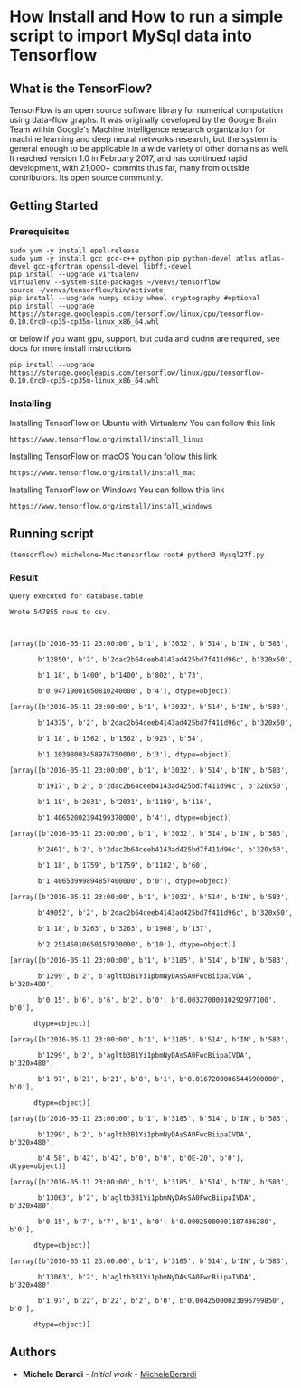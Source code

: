 # How Install and How to run a simple script to import MySql data into Tensorflow

## What is the TensorFlow?

TensorFlow is an open source software library for numerical computation using data-flow graphs. It was originally developed by the Google Brain Team within Google's Machine Intelligence research organization for machine learning and deep neural networks research, but the system is general enough to be applicable in a wide variety of other domains as well. It reached version 1.0 in February 2017, and has continued rapid development, with 21,000+ commits thus far, many from outside contributors. Its open source community.

## Getting Started


### Prerequisites

```
sudo yum -y install epel-release
sudo yum -y install gcc gcc-c++ python-pip python-devel atlas atlas-devel gcc-gfortran openssl-devel libffi-devel
pip install --upgrade virtualenv
virtualenv --system-site-packages ~/venvs/tensorflow
source ~/venvs/tensorflow/bin/activate
pip install --upgrade numpy scipy wheel cryptography #optional
pip install --upgrade https://storage.googleapis.com/tensorflow/linux/cpu/tensorflow-0.10.0rc0-cp35-cp35m-linux_x86_64.whl
 ```
or below if you want gpu, support, but cuda and cudnn are required, see docs for more install instructions
 ```
 pip install --upgrade https://storage.googleapis.com/tensorflow/linux/gpu/tensorflow-0.10.0rc0-cp35-cp35m-linux_x86_64.whl
```


### Installing

Installing TensorFlow on Ubuntu with Virtualenv
You can follow this link 
```
https://www.tensorflow.org/install/install_linux
```
Installing TensorFlow on macOS
You can follow this link 
```
https://www.tensorflow.org/install/install_mac
```
Installing TensorFlow on Windows
You can follow this link 
```
https://www.tensorflow.org/install/install_windows
```
## Running script
```
(tensorflow) michelone-Mac:tensorflow root# python3 Mysql2Tf.py 
```
### Result

```
Query executed for database.table

Wrote 547855 rows to csv.



[array([b'2016-05-11 23:00:00', b'1', b'3032', b'514', b'IN', b'583',

       b'12850', b'2', b'2dac2b64ceeb4143ad425bd7f411d96c', b'320x50',

       b'1.18', b'1400', b'1400', b'802', b'73',

       b'0.94719001650810240000', b'4'], dtype=object)]

[array([b'2016-05-11 23:00:00', b'1', b'3032', b'514', b'IN', b'583',

       b'14375', b'2', b'2dac2b64ceeb4143ad425bd7f411d96c', b'320x50',

       b'1.18', b'1562', b'1562', b'925', b'54',

       b'1.10398003458976750000', b'3'], dtype=object)]

[array([b'2016-05-11 23:00:00', b'1', b'3032', b'514', b'IN', b'583',

       b'1917', b'2', b'2dac2b64ceeb4143ad425bd7f411d96c', b'320x50',

       b'1.18', b'2031', b'2031', b'1189', b'116',

       b'1.40652002394199370000', b'4'], dtype=object)]

[array([b'2016-05-11 23:00:00', b'1', b'3032', b'514', b'IN', b'583',

       b'2461', b'2', b'2dac2b64ceeb4143ad425bd7f411d96c', b'320x50',

       b'1.18', b'1759', b'1759', b'1182', b'60',

       b'1.40653999894857400000', b'0'], dtype=object)]

[array([b'2016-05-11 23:00:00', b'1', b'3032', b'514', b'IN', b'583',

       b'49052', b'2', b'2dac2b64ceeb4143ad425bd7f411d96c', b'320x50',

       b'1.18', b'3263', b'3263', b'1908', b'137',

       b'2.25145010650157930000', b'10'], dtype=object)]

[array([b'2016-05-11 23:00:00', b'1', b'3185', b'514', b'IN', b'583',

       b'1299', b'2', b'agltb3B1Yi1pbmNyDAsSA0FwcBiipaIVDA', b'320x480',

       b'0.15', b'6', b'6', b'2', b'0', b'0.00327000010292977100', b'0'],

      dtype=object)]

[array([b'2016-05-11 23:00:00', b'1', b'3185', b'514', b'IN', b'583',

       b'1299', b'2', b'agltb3B1Yi1pbmNyDAsSA0FwcBiipaIVDA', b'320x480',

       b'1.97', b'21', b'21', b'8', b'1', b'0.01672000065445900000', b'0'],

      dtype=object)]

[array([b'2016-05-11 23:00:00', b'1', b'3185', b'514', b'IN', b'583',

       b'1299', b'2', b'agltb3B1Yi1pbmNyDAsSA0FwcBiipaIVDA', b'320x480',

       b'4.58', b'42', b'42', b'0', b'0', b'0E-20', b'0'], dtype=object)]

[array([b'2016-05-11 23:00:00', b'1', b'3185', b'514', b'IN', b'583',

       b'13063', b'2', b'agltb3B1Yi1pbmNyDAsSA0FwcBiipaIVDA', b'320x480',

       b'0.15', b'7', b'7', b'1', b'0', b'0.00025000001187436280', b'0'],

      dtype=object)]

[array([b'2016-05-11 23:00:00', b'1', b'3185', b'514', b'IN', b'583',

       b'13063', b'2', b'agltb3B1Yi1pbmNyDAsSA0FwcBiipaIVDA', b'320x480',

       b'1.97', b'22', b'22', b'2', b'0', b'0.00425000023096799850', b'0'],

      dtype=object)]
```


## Authors

* **Michele Berardi** - *Initial work* - [MicheleBerardi](https://github.com/micheleberardi)



